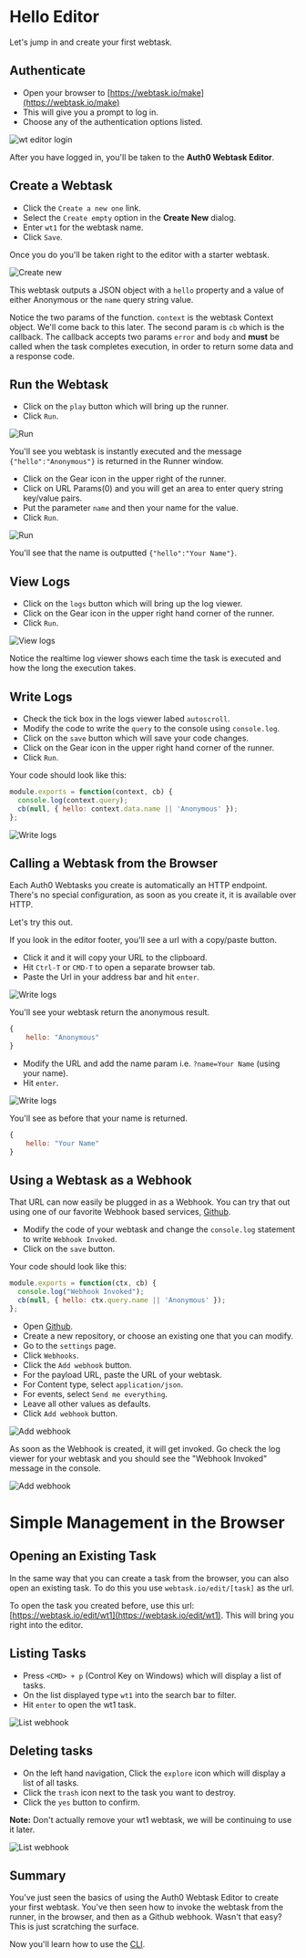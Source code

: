 # Hello Editor

Let's jump in and create your first webtask. 

## Authenticate

- Open your browser to [https://webtask.io/make](https://webtask.io/make)
- This will give you a prompt to log in. 
- Choose any of the authentication options listed.

![wt editor login](../images/wt-editor-login.png)

After you have logged in, you'll be taken to the **Auth0 Webtask Editor**.

## Create a Webtask

- Click the `Create a new one` link. 
- Select the `Create empty` option in the **Create New** dialog.
- Enter `wt1` for the webtask name.
- Click `Save`. 

Once you do you'll be taken right to the editor with a starter webtask.

![Create new](../images/wt-editor-create-new.gif)

This webtask outputs a JSON object with a `hello` property and a value of either Anonymous or the `name` query string value.

Notice the two params of the function. `context` is the webtask Context object. We'll come back to this later. The second param is `cb` which is the callback. The callback accepts two params `error` and `body` and **must** be called when the task completes execution, in order to return some data and a response code.

## Run the Webtask

- Click on the `play` button which will bring up the runner. 
- Click `Run`. 
 
![Run](../images/wt-editor-run.gif)

You'll see you webtask is instantly executed and the message `{"hello":"Anonymous"}` is returned in the Runner window.

 - Click on the Gear icon in the upper right of the runner.
 - Click on URL Params(0) and you will get an area to enter query string key/value pairs. 
 - Put the parameter `name` and then your name for the value.
 - Click `Run`.

![Run](../images/wt-editor-run2.gif)

You'll see that the name is outputted `{"hello":"Your Name"}`.

## View Logs

- Click on the `logs` button which will bring up the log viewer.
- Click on the Gear icon in the upper right hand corner of the runner.
- Click `Run`.

![View logs](../images/wt-editor-logs.gif)

Notice the realtime log viewer shows each time the task is executed and how the long the execution takes.

## Write Logs

- Check the tick box in the logs viewer labed `autoscroll`.
- Modify the code to write the `query` to the console using `console.log`.
- Click on the `save` button which will save your code changes.
- Click on the Gear icon in the upper right hand corner of the runner.
- Click `Run`.

Your code should look like this:

```javascript
module.exports = function(context, cb) {
  console.log(context.query); 
  cb(null, { hello: context.data.name || 'Anonymous' });
};
```

![Write logs](../images/wt-editor-write-logs.gif)


## Calling a Webtask from the Browser

Each Auth0 Webtasks you create is automatically an HTTP endpoint. There's no special configuration, as soon as you create it, it is available over HTTP.

Let's try this out. 

If you look in the editor footer, you'll see a url with a copy/paste button. 

- Click it and it will copy your URL to the clipboard.
- Hit `Ctrl-T` or `CMD-T` to open a separate browser tab.
- Paste the Url in your address bar and hit `enter`.

![Write logs](../images/wt-browser-run.gif)

You'll see your webtask return the anonymous result.

```javascript
{
    hello: "Anonymous"
}
```

- Modify the URL and add the name param i.e. `?name=Your Name` (using your name). 
- Hit `enter`. 

![Write logs](../images/wt-browser-run2.gif)
 
You'll see as before that your name is returned.

```javascript
{
    hello: "Your Name"
}
```

## Using a Webtask as a Webhook

That URL can now easily be plugged in as a Webhook. You can try that out using one of our favorite Webhook based services, [Github](https://github.com).

- Modify the code of your webtask and change the `console.log` statement to write `Webhook Invoked`.
- Click on the `save` button.

Your code should look like this:

```javascript
module.exports = function(ctx, cb) {
  console.log("Webhook Invoked");
  cb(null, { hello: ctx.query.name || 'Anonymous' });
};
```

- Open [Github](https://github.com).
- Create a new repository, or choose an existing one that you can modify.
- Go to the `settings` page.
- Click `Webhooks`.
- Click the `Add webhook` button.
- For the payload URL, paste the URL of your webtask.
- For Content type, select `application/json`.
- For events, select `Send me everything`.
- Leave all other values as defaults.
- Click `Add webhook` button.

![Add webhook](../images/github-add-webhook.gif)

As soon as the Webhook is created, it will get invoked. Go check the log viewer for your webtask and you should see the "Webhook Invoked" message in the console.

![Add webhook](../images/wt-editor-logs-webhook.png)

# Simple Management in the Browser

## Opening an Existing Task

In the same way that you can create a task from the browser, you can also open an existing task. To do this you use `webtask.io/edit/[task]` as the url. 

To open the task you created before, use this url: [https://webtask.io/edit/wt1](https://webtask.io/edit/wt1). This will bring you right into the editor.

## Listing Tasks

- Press `<CMD> + p` (Control Key on Windows) which will display a list of tasks. 
- On the list displayed type `wt1` into the search bar to filter.
- Hit `enter` to open the wt1 task.
 
![List webhook](../images/wt-editor-list.gif)

## Deleting tasks

- On the left hand navigation, Click the `explore` icon which will display a list of all tasks.
- Click the `trash` icon next to the task you want to destroy.
- Click the `yes` button to confirm.

**Note:** Don't actually remove your wt1 webtask, we will be continuing to use it later. 


![List webhook](../images/wt-editor-delete.gif)

## Summary

You've just seen the basics of using the Auth0 Webtask Editor to create your first webtask. You've then seen how to invoke the webtask from the runner, in the browser, and then as a Github webhook. Wasn't that easy? This is just scratching the surface. 

Now you'll learn how to use the [CLI](hello-cli.md).
